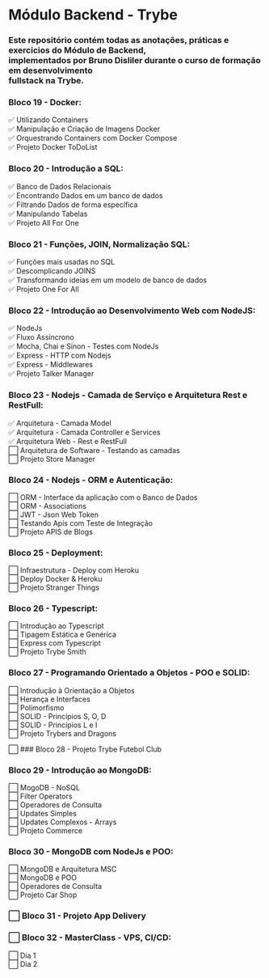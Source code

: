 # Módulo Backend - Trybe
### Este repositório contém todas as anotações, práticas e exercicios do Módulo de Backend, <br> implementados por Bruno Disliler durante o curso de formação em desenvolvimento <br> fullstack na Trybe.

### Bloco 19 - Docker:
 ✅ Utilizando Containers <br>
 ✅ Manipulação e Criação de Imagens Docker <br>
 ✅ Orquestrando Containers com Docker Compose <br>
 ✅ Projeto Docker ToDoList <br>

### Bloco 20 - Introdução a SQL:
 ✅ Banco de Dados Relacionais <br>
 ✅ Encontrando Dados em um banco de dados <br>
 ✅ Filtrando Dados de forma específica <br>
 ✅ Manipulando Tabelas <br>
 ✅ Projeto All For One <br>

### Bloco 21 - Funções, JOIN, Normalização SQL:
 ✅ Funções mais usadas no SQL <br>
 ✅ Descomplicando JOINS <br>
 ✅ Transformando ideias em um modelo de banco de dados <br>
 ✅ Projeto One For All <br>

### Bloco 22 - Introdução ao Desenvolvimento Web com NodeJS:
 ✅ NodeJs <br>
 ✅ Fluxo Assíncrono <br>
 ✅ Mocha, Chai e Sinon - Testes com NodeJs <br>
 ✅ Express - HTTP com Nodejs <br>
 ✅ Express - Middlewares <br>
 ✅ Projeto Talker Manager <br>

### Bloco 23 - Nodejs - Camada de Serviço e Arquitetura Rest e RestFull:
 ✅ Arquitetura - Camada Model <br>
 ✅ Arquitetura - Camada Controller e Services <br>
 ✅ Arquitetura Web - Rest e RestFull <br>
 ⬜ Arquitetura de Software - Testando as camadas <br>
 ⬜ Projeto Store Manager <br>

### Bloco 24 - Nodejs - ORM e Autenticação:
 ⬜ ORM - Interface da aplicação com o Banco de Dados <br>
 ⬜ ORM - Associations <br>
 ⬜ JWT - Json Web Token <br>
 ⬜ Testando Apis com Teste de Integração <br>
 ⬜ Projeto APIS de Blogs <br>

### Bloco 25 - Deployment:
 ⬜ Infraestrutura - Deploy com Heroku <br>
 ⬜ Deploy Docker & Heroku  <br>
 ⬜ Projeto Stranger Things <br>

### Bloco 26 - Typescript:
 ⬜ Introdução ao Typescript <br>
 ⬜ Tipagem Estática e Genérica <br>
 ⬜ Express com Typescript <br>
 ⬜ Projeto Trybe Smith <br>

### Bloco 27 - Programando Orientado a Objetos - POO e SOLID:
 ⬜ Introdução à Orientação a Objetos <br>
 ⬜ Herança e Interfaces <br>
 ⬜ Polimorfismo <br>
 ⬜ SOLID - Princípios S, O, D <br>
 ⬜ SOLID - Princípios L e I <br>
 ⬜ Projeto Trybers and Dragons <br>

 ⬜ ### Bloco 28 - Projeto Trybe Futebol Club <br>

### Bloco 29 - Introdução ao MongoDB:
 ⬜ MogoDB - NoSQL <br>
 ⬜ Filter Operators <br>
 ⬜ Operadores de Consulta <br>
 ⬜ Updates Simples <br>
 ⬜ Updates Complexos - Arrays <br>
 ⬜ Projeto Commerce <br>

### Bloco 30 - MongoDB com NodeJs e POO:
 ⬜ MongoDB e Arquitetura MSC <br>
 ⬜ MongoDB e POO <br>
 ⬜ Operadores de Consulta <br>
 ⬜ Projeto Car Shop <br>

 ### ⬜ Bloco 31 - Projeto App Delivery 

 ### ⬜ Bloco 32 - MasterClass - VPS, CI/CD:
 ⬜ Dia 1 <br>
 ⬜ Dia 2 <br>
